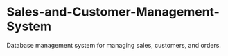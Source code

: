 # Sales-and-Customer-Management-System
Database management system for managing sales, customers, and orders.
